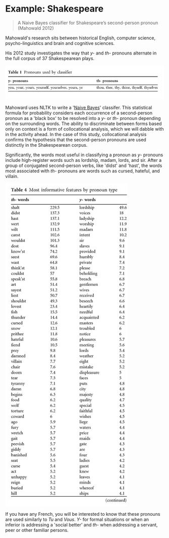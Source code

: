 # Example: Shakespeare


> A Naive Bayes classifier for Shakespeare’s second-person pronoun (Mahowald 2012)


Mahowald's research sits between historical English, computer science, psycho-linguistics and brain and cognitive sciences. 

His 2012 study investigates the way that *y-* and *th-* pronouns alternate in the full corpus of 37 Shakespearean plays.

![](images/pronouns_hd.jpg)

Mahoward uses NLTK to write a '[Naive Bayes](https://en.wikipedia.org/wiki/Naive_Bayes_classifier)' classifer. This statistical formula for probability considers each occurrence of a second-person pronoun as a 'black box' to be resolved into a *y-* or *th-* pronoun depending on the surrounding words. The ability  to  discriminate  between  forms  based  only  on  context is a form of collocational analysis, which we will dabble with in the activity ahead. In the case of this study, collocational analysis confirms the hypothesis that the second-person pronouns are used distinctly in the Shakespearean corpus.   

Significantly,  the  words  most  useful  in  classifying  a  pronoun  as  *y-* pronouns include high-register words such as lordship, madam, lords, and sir. After a group of conjugated second-person verbs, like 'didst' and 'hast', the words most associated with *th-* pronouns are  words such as cursed, hateful,  and villain.


![](images/Shakes_table_hd.jpg)


If you have any French, you will be interested to know that these pronouns are used similarly to *Tu* and *Vous*. *Y-* for formal situations or when an inferior is addressing a 'social better' and *th-* when addressing a servant, peer or other familiar persons. 

